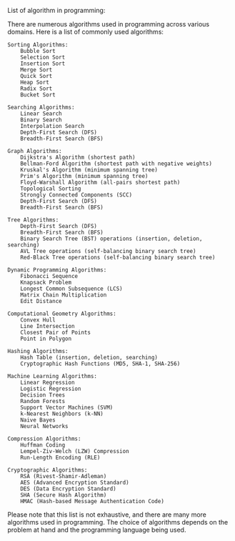 List of algorithm in programming:

There are numerous algorithms used in programming across various domains. Here is a list of commonly used algorithms:

    Sorting Algorithms:
        Bubble Sort
        Selection Sort
        Insertion Sort
        Merge Sort
        Quick Sort
        Heap Sort
        Radix Sort
        Bucket Sort

    Searching Algorithms:
        Linear Search
        Binary Search
        Interpolation Search
        Depth-First Search (DFS)
        Breadth-First Search (BFS)

    Graph Algorithms:
        Dijkstra's Algorithm (shortest path)
        Bellman-Ford Algorithm (shortest path with negative weights)
        Kruskal's Algorithm (minimum spanning tree)
        Prim's Algorithm (minimum spanning tree)
        Floyd-Warshall Algorithm (all-pairs shortest path)
        Topological Sorting
        Strongly Connected Components (SCC)
        Depth-First Search (DFS)
        Breadth-First Search (BFS)

    Tree Algorithms:
        Depth-First Search (DFS)
        Breadth-First Search (BFS)
        Binary Search Tree (BST) operations (insertion, deletion, searching)
        AVL Tree operations (self-balancing binary search tree)
        Red-Black Tree operations (self-balancing binary search tree)

    Dynamic Programming Algorithms:
        Fibonacci Sequence
        Knapsack Problem
        Longest Common Subsequence (LCS)
        Matrix Chain Multiplication
        Edit Distance

    Computational Geometry Algorithms:
        Convex Hull
        Line Intersection
        Closest Pair of Points
        Point in Polygon

    Hashing Algorithms:
        Hash Table (insertion, deletion, searching)
        Cryptographic Hash Functions (MD5, SHA-1, SHA-256)

    Machine Learning Algorithms:
        Linear Regression
        Logistic Regression
        Decision Trees
        Random Forests
        Support Vector Machines (SVM)
        k-Nearest Neighbors (k-NN)
        Naive Bayes
        Neural Networks

    Compression Algorithms:
        Huffman Coding
        Lempel-Ziv-Welch (LZW) Compression
        Run-Length Encoding (RLE)

    Cryptographic Algorithms:
        RSA (Rivest-Shamir-Adleman)
        AES (Advanced Encryption Standard)
        DES (Data Encryption Standard)
        SHA (Secure Hash Algorithm)
        HMAC (Hash-based Message Authentication Code)

Please note that this list is not exhaustive, and there are many more algorithms used in programming. The choice of algorithms depends on the problem at hand and the programming language being used.
